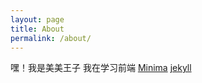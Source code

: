 ```yaml
---
layout: page
title: About
permalink: /about/
---
```

 嘿！我是美美王子
 我在学习前端
[Minima](https://github.com/jekyll/Minima)
[jekyll](https://github.com/jekyll/jekyll)
 
